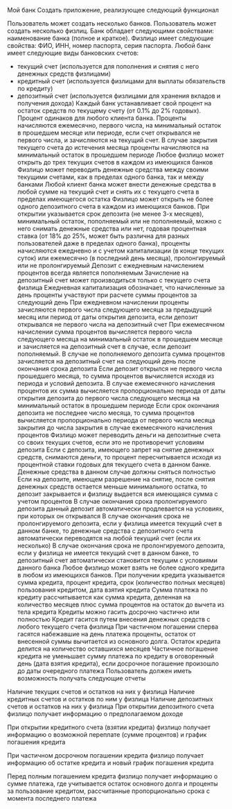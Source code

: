 Мой банк
Создать приложение, реализующее следующий функционал

Пользователь может создать несколько банков.
Пользователь может создать несколько физлиц.
Банк обладает следующими свойствами: наименование банка (полное и краткое).
Физлицо имеет следующие свойства: ФИО, ИНН, номер паспорта, серия паспорта.
Любой банк имеет следующие виды банковских счетов:
- текущий счет (используется для пополнения и снятия с него денежных средств физлицами)
- кредитный счет (используется физлицами для выплаты обязательств по кредиту)
- депозитный счет (используется физлицами для хранения вкладов и получения дохода)
Каждый банк устанавливает свой процент на остаток средств по текущему счету (от 0.1% до 2% годовых). Процент одинаков для любого клиента банка. Проценты начисляются ежемесячно, первого числа, на минимальный остаток в прошедшем месяце или периоде, если счет открывался не первого числа, и зачисляются на текущий счет.
В случае закрытия текущего счета до истечения месяца проценты начисляются на минимальный остаток в прошедшем периоде
Любое физлицо может открыть до трех текущих счетов в каждом из имеющихся банков
Физлицо может переводить денежные средства между своими текущими счетами, как в пределах одного банка, так и между банками
Любой клиент банка может внести денежные средства в любой сумме на текущий счет и снять их с текущего счета в пределах имеющегося остатка
Физлицо может открыть не более одного депозитного счета в каждом из имеющихся банков. При открытии указывается срок депозита (не менее 3-х месяцев), минимальный остаток, пополняемый или не пополняемый, можно с него снимать денежные средства или нет, годовая процентная ставка (от 18% до 25%, может быть различна для разных пользователей даже в пределах одного банка), проценты начисляются ежедневно и с учетом капитализации (в конце текущих суток) или ежемесячно (в последний день месяца), пролонгируемый или не пролонгируемый
Депозит с ежедневным начислением процентов всегда является пополняемым
Зачисление на депозитный счет может производиться только с текущего счета физлица
Ежедневная капитализация обозначает, что начисленные за день проценты участвуют при расчете суммы процентов за следующий день
При ежедневном начислении проценты зачисляются первого числа следующего месяца за предыдущий месяц или период от даты открытия депозита, если депозит открывался не первого числа на депозитный счет
При ежемесячном начислении сумма процентов вычисляется первого числа следующего месяца на минимальный остаток в прошедшем месяце и зачисляется на депозитный счет в случае, если депозит пополняемый. В случае не пополняемого депозита сумма процентов зачисляется на депозитный счет на следующий день после окончания срока депозита
Если депозит открылся не первого числа прошедшего месяца, то сумма процентов вычисляется исходя из периода и условий депозита. В случае ежемесячного начисления процентов их сумма вычисляется пропорционально периода от даты открытия депозита до первого числа следующего месяца на минимальный остаток в прошедшем периоде
Если срок окончания депозита не последнее число месяца, то сумма процентов вычисляется пропорционально периода от первого числа месяца закрытия до числа закрытия в случае ежемесячного начисления процентов
Физлицо может переводить деньги на депозитные счета со своих текущих счетов, если это не противоречит условиям депозита
Если с депозита, имеющего запрет на снятие денежных средств, снимаются деньги, то процент пересчитывается исходя из процентной ставки годовых для текущего счета в данном банке. Денежные средства в данном случае должны сняться полностью
Если на депозите, имеющем разрешение на снятие, после снятия денежных средств остается меньше минимального остатка, то депозит закрывается и физлицу выдается вся имеющаяся сумма с учетом процентов
В случае окончания срока пролонгируемого депозита данный депозит автоматически продлевается на условиях, при которых он открывался
В случае окончания срока не пролонгируемого депозита, если у физлица имеется текущий счет в данном банке, то денежные средства с депозитного счета автоматически переводятся на любой текущий счет (если их несколько)
В случае окончания срока не пролонгируемого депозита, если у физлица не имеется текущий счет в данном банке, то депозитный счет автоматически становится текущим с условиями данного банка
Любое физлицо может взять не более одного кредита в любом из имеющихся банков. При получении кредита указывается сумма кредита, процент кредита, срок (количество полных месяцев) пользования кредитом, дата взятия кредита
Сумма платежа по кредиту рассчитывается как сумма кредита, деленная на количество месяцев плюс сумма процентов на остаток до вычета из тела кредита
Кредиты можно гасить досрочно частично или полностью
Кредит гасится путем внесения денежных средств с любого текущего счета физлица
При частичном погашении сперва гасятся набежавшие на день платежа проценты, остаток от внесенной суммы вычитается из основного долга. Остаток кредита делится на количество оставшихся месяцев
Частичное погашение кредита не уменьшает сумму платежа по кредиту в оговоренный день (дата взятия кредита), если досрочное погашение произошло до даты очередного платежа
Пользователь должен иметь возможность получать следующие отчеты

Наличие текущих счетов и остатков на них у физлица
Наличие кредитных счетов и остатков по ним у физлица
Наличие депозитных счетов и остатков на них у физлица
При открытии депозитного счета физлицо получает информацию о предполагаемом доходе

При открытии кредитного счета (взятии кредита) физлицо получает информацию о возможной переплате (сумме процентов) и график погашения кредита

При частичном досрочном погашении кредита физлицо получает информацию об остатке кредита и новый график погашения кредита

Перед полным погашением кредита физлицо получает информацию о сумме платежа, где учитывается остаток основного долга и проценты за пользование кредитом, рассчитанные пропорционально срока с момента последнего платежа
